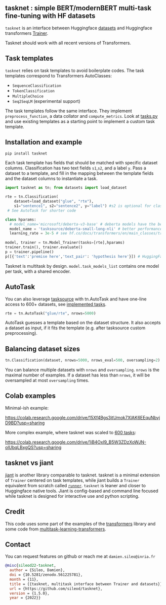 ## tasknet : simple BERT/modernBERT multi-task fine-tuning with HF datasets
`tasknet` is an interface between Huggingface [datasets](https://huggingface.co/datasets) and Huggingface transformers [Trainer](https://huggingface.co/docs/transformers/main_classes/trainer).

Tasknet should work with all recent versions of Transformers.

## Task templates
`tasknet` relies on task templates to avoid boilerplate codes. The task templates correspond to Transformers AutoClasses:
- `SequenceClassification` 
- `TokenClassification`
- `MultipleChoice`
- `Seq2SeqLM` (experimental support)

The task templates follow the same interface. They implement `preprocess_function`, a data collator and `compute_metrics`.
Look at [tasks.py](https://github.com/sileod/tasknet/blob/main/src/tasknet/tasks.py) and use existing templates as a starting point to implement a custom task template.

## Installation and example

`pip install tasknet`

Each task template has fields that should be matched with specific dataset columns. Classification has two text fields `s1`,`s2`, and a label `y`. Pass a dataset to a template, and fill in the mapping between the template fields and the dataset columns to instantiate a task. 
```py
import tasknet as tn; from datasets import load_dataset

rte = tn.Classification(
    dataset=load_dataset("glue", "rte"),
    s1="sentence1", s2="sentence2", y="label") #s2 is optional for classification, used to represent text pairs
 # See AutoTask for shorter code

class hparams:
  # model_name='microsoft/deberta-v3-base' # deberta models have the best results (and tasknet support)
  model_name = 'tasksource/deberta-small-long-nli' # better performance for most tasks
  learning_rate = 3e-5 # see hf.co/docs/transformers/en/main_classes/trainer#transformers.TrainingArguments
 
model, trainer = tn.Model_Trainer(tasks=[rte],hparams)
trainer.train(), trainer.evaluate()
p = trainer.pipeline()
p([{'text':'premise here','text_pair': 'hypothesis here'}]) # HuggingFace pipeline for inference
```
Tasknet is multitask by design. `model.task_models_list` contains one model per task, with a shared encoder.

## AutoTask
You can also leverage [tasksource](https://github.com/sileod/tasksource/) with tn.AutoTask and have one-line access to 600+ datasets, see [implemented tasks](https://github.com/sileod/tasksource/blob/main/README.md).
```py
rte = tn.AutoTask("glue/rte", nrows=5000)
```
AutoTask guesses a template based on the dataset structure. It also accepts a dataset as input, if it fits the template (e.g. after tasksource custom preprocessing).

## Balancing dataset sizes 
```py
tn.Classification(dataset, nrows=5000, nrows_eval=500, oversampling=2)
```
You can balance multiple datasets with `nrows` and `oversampling`. `nrows` is the maximal number of examples. If a dataset has less than `nrows`, it will be oversampled at most `oversampling` times.


## Colab examples
Minimal-ish example:

https://colab.research.google.com/drive/15Xf4Bgs3itUmok7XlAK6EEquNbvjD9BD?usp=sharing

More complex example, where tasknet was scaled to [600 tasks](https://huggingface.co/sileod/deberta-v3-base-tasksource-nli):

https://colab.research.google.com/drive/1iB4Oxl9_B5W3ZDzXoWJN-olUbqLBxgQS?usp=sharing

## tasknet vs jiant
[jiant](https://github.com/nyu-mll/jiant/) is another library comparable to tasknet.  tasknet is a minimal extension of `Trainer` centered on task templates, while jiant builds a `Trainer` equivalent from scratch called [`runner`](https://github.com/nyu-mll/jiant/blob/master/jiant/proj/main/runner.py).
`tasknet` is leaner and closer to Huggingface native tools. Jiant is config-based and command line focused while tasknet is designed for interactive use and python scripting.

## Credit

This code uses some part of the examples of the [transformers](https://github.com/huggingface/transformers/tree/main/src/transformers) library and some code from 
[multitask-learning-transformers](https://github.com/shahrukhx01/multitask-learning-transformers).

## Contact
You can request features on github or reach me at `damien.sileo@inria.fr`
```bib
@misc{sileod22-tasknet,
  author = {Sileo, Damien},
  doi = {10.5281/zenodo.561225781},
  month = {11},
  title = {{tasknet, multitask interface between Trainer and datasets}},
  url = {https://github.com/sileod/tasknet},
  version = {1.5.0},
  year = {2022}}
```
